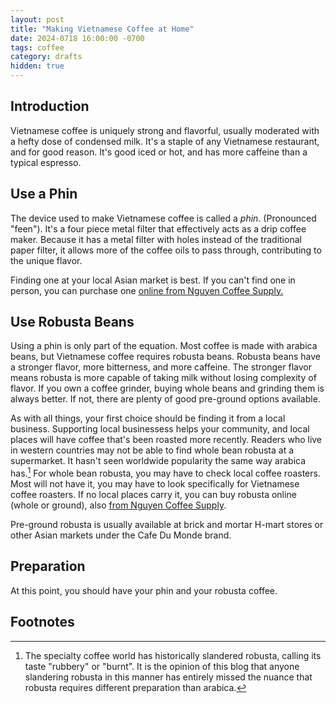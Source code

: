 ```yaml
---
layout: post
title: "Making Vietnamese Coffee at Home"
date: 2024-0718 16:00:00 -0700
tags: coffee
category: drafts
hidden: true
--- 
```


<!-- Insert target audience statement -->

## Introduction 
Vietnamese coffee is uniquely strong and flavorful, usually moderated with a 
hefty dose of condensed milk. It's a staple of any Vietnamese restaurant, and 
for good reason. It's good iced or hot, and has more caffeine than a typical 
espresso. 

## Use a Phin
The device used to make Vietnamese coffee is called a *phin*. (Pronounced "feen"). 
It's a four piece metal filter that effectively acts as a drip coffee maker. 
Because it has a metal filter with holes instead of the traditional paper filter,
it allows more of the coffee oils to pass through, contributing to the unique
flavor. 

Finding one at your local Asian market is best. If you can't find one in person, 
you can purchase one [online from Nguyen Coffee Supply.](https://nguyencoffeesupply.com/products/vietnamese-phin-filter-coffee-press?variant=29653223833667)

## Use Robusta Beans
Using a phin is only part of the equation. Most coffee is made with arabica 
beans, but Vietnamese coffee requires robusta beans. Robusta beans have a 
stronger flavor, more bitterness, and more caffeine. The stronger flavor means
robusta is more capable of taking milk without losing complexity of flavor. If 
you own a coffee grinder, buying whole beans and grinding them is always better.
If not, there are plenty of good pre-ground options available. 

As with all things, your first choice should be finding it from a local business.
Supporting local businessess helps your community, and local places will have
coffee that's been roasted more recently. Readers who live in western countries 
may not be able to find whole bean robusta at a supermarket. It hasn't seen 
worldwide popularity the same way arabica has.[^1] For whole bean robusta, you
may have to check local coffee roasters. Most will not have it, you may have to
look specifically for Vietnamese coffee roasters. If no local places carry it, 
you can buy robusta online (whole or ground), also [from Nguyen Coffee Supply](https://nguyencoffeesupply.com/products/hanoi-dark-roast?variant=42595658662146). 

Pre-ground robusta is usually available at brick and mortar H-mart stores or
other Asian markets under the Cafe Du Monde brand. 

<!-- Insert image of Cafe du Monde -->

## Preparation
At this point, you should have your phin and your robusta coffee. 


## Footnotes
[^1]: The specialty coffee world has historically slandered robusta, calling its
taste "rubbery" or "burnt". It is the opinion of this blog that anyone slandering
robusta in this manner has entirely missed the nuance that robusta requires 
different preparation than arabica.